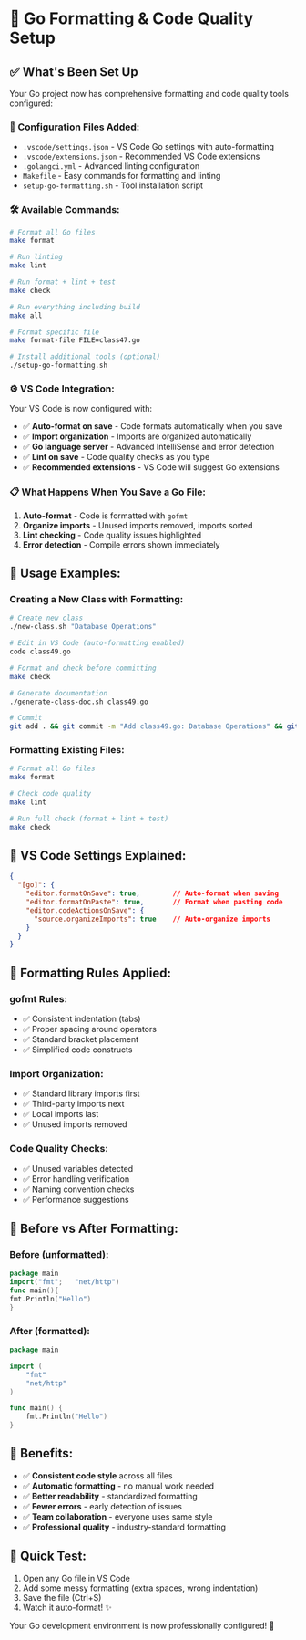 # 🎨 Go Formatting & Code Quality Setup

## ✅ What's Been Set Up

Your Go project now has comprehensive formatting and code quality tools configured:

### 📁 Configuration Files Added:
- `.vscode/settings.json` - VS Code Go settings with auto-formatting
- `.vscode/extensions.json` - Recommended VS Code extensions
- `.golangci.yml` - Advanced linting configuration
- `Makefile` - Easy commands for formatting and linting
- `setup-go-formatting.sh` - Tool installation script

### 🛠️ Available Commands:

```bash
# Format all Go files
make format

# Run linting
make lint

# Run format + lint + test
make check

# Run everything including build
make all

# Format specific file
make format-file FILE=class47.go

# Install additional tools (optional)
./setup-go-formatting.sh
```

### ⚙️ VS Code Integration:

Your VS Code is now configured with:
- ✅ **Auto-format on save** - Code formats automatically when you save
- ✅ **Import organization** - Imports are organized automatically
- ✅ **Go language server** - Advanced IntelliSense and error detection
- ✅ **Lint on save** - Code quality checks as you type
- ✅ **Recommended extensions** - VS Code will suggest Go extensions

### 📋 What Happens When You Save a Go File:

1. **Auto-format** - Code is formatted with `gofmt`
2. **Organize imports** - Unused imports removed, imports sorted
3. **Lint checking** - Code quality issues highlighted
4. **Error detection** - Compile errors shown immediately

## 🚀 Usage Examples:

### Creating a New Class with Formatting:
```bash
# Create new class
./new-class.sh "Database Operations"

# Edit in VS Code (auto-formatting enabled)
code class49.go

# Format and check before committing
make check

# Generate documentation
./generate-class-doc.sh class49.go

# Commit
git add . && git commit -m "Add class49.go: Database Operations" && git push
```

### Formatting Existing Files:
```bash
# Format all Go files
make format

# Check code quality
make lint

# Run full check (format + lint + test)
make check
```

## 🎯 VS Code Settings Explained:

```json
{
  "[go]": {
    "editor.formatOnSave": true,        // Auto-format when saving
    "editor.formatOnPaste": true,       // Format when pasting code
    "editor.codeActionsOnSave": {
      "source.organizeImports": true    // Auto-organize imports
    }
  }
}
```

## 🔧 Formatting Rules Applied:

### gofmt Rules:
- ✅ Consistent indentation (tabs)
- ✅ Proper spacing around operators
- ✅ Standard bracket placement
- ✅ Simplified code constructs

### Import Organization:
- ✅ Standard library imports first
- ✅ Third-party imports next
- ✅ Local imports last
- ✅ Unused imports removed

### Code Quality Checks:
- ✅ Unused variables detected
- ✅ Error handling verification
- ✅ Naming convention checks
- ✅ Performance suggestions

## 📝 Before vs After Formatting:

### Before (unformatted):
```go
package main
import("fmt";   "net/http")
func main(){
fmt.Println("Hello")
}
```

### After (formatted):
```go
package main

import (
	"fmt"
	"net/http"
)

func main() {
	fmt.Println("Hello")
}
```

## 🎉 Benefits:

- ✅ **Consistent code style** across all files
- ✅ **Automatic formatting** - no manual work needed
- ✅ **Better readability** - standardized formatting
- ✅ **Fewer errors** - early detection of issues
- ✅ **Team collaboration** - everyone uses same style
- ✅ **Professional quality** - industry-standard formatting

## 🚀 Quick Test:

1. Open any Go file in VS Code
2. Add some messy formatting (extra spaces, wrong indentation)
3. Save the file (Ctrl+S)
4. Watch it auto-format! ✨

Your Go development environment is now professionally configured! 🎯
